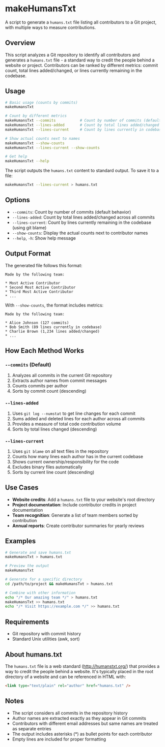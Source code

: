 # makeHumansTxt

A script to generate a `humans.txt` file listing all contributors to a Git project, with multiple ways to measure contributions.

## Overview

This script analyzes a Git repository to identify all contributors and generates a `humans.txt` file - a standard way to credit the people behind a website or project. Contributors can be ranked by different metrics: commit count, total lines added/changed, or lines currently remaining in the codebase.

## Usage

```bash
# Basic usage (counts by commits)
makeHumansTxt

# Count by different metrics
makeHumansTxt --commits           # Count by number of commits (default)
makeHumansTxt --lines-added       # Count by total lines added/changed
makeHumansTxt --lines-current     # Count by lines currently in codebase

# Show actual counts next to names
makeHumansTxt --show-counts
makeHumansTxt --lines-current --show-counts

# Get help
makeHumansTxt --help
```

The script outputs the `humans.txt` content to standard output. To save it to a file:

```bash
makeHumansTxt --lines-current > humans.txt
```

## Options

- `--commits`: Count by number of commits (default behavior)
- `--lines-added`: Count by total lines added/changed across all commits
- `--lines-current`: Count by lines currently remaining in the codebase (using git blame)
- `--show-counts`: Display the actual counts next to contributor names
- `--help`, `-h`: Show help message

## Output Format

The generated file follows this format:

```text
Made by the following team:

* Most Active Contributor
* Second Most Active Contributor
* Third Most Active Contributor
* ...

```

With `--show-counts`, the format includes metrics:

```text
Made by the following team:

* Alice Johnson (127 commits)
* Bob Smith (89 lines currently in codebase)
* Charlie Brown (1,234 lines added/changed)
* ...

```

## How Each Method Works

### `--commits` (Default)

1. Analyzes all commits in the current Git repository
2. Extracts author names from commit messages
3. Counts commits per author
4. Sorts by commit count (descending)

### `--lines-added`

1. Uses `git log --numstat` to get line changes for each commit
2. Sums added and deleted lines for each author across all commits
3. Provides a measure of total code contribution volume
4. Sorts by total lines changed (descending)

### `--lines-current`

1. Uses `git blame` on all text files in the repository
2. Counts how many lines each author has in the current codebase
3. Shows current ownership/responsibility for the code
4. Excludes binary files automatically
5. Sorts by current line count (descending)

## Use Cases

- **Website credits**: Add a `humans.txt` file to your website's root directory
- **Project documentation**: Include contributor credits in project documentation
- **Team recognition**: Generate a list of team members sorted by contribution
- **Annual reports**: Create contributor summaries for yearly reviews

## Examples

```bash
# Generate and save humans.txt
makeHumansTxt > humans.txt

# Preview the output
makeHumansTxt

# Generate for a specific directory
cd /path/to/project && makeHumansTxt > humans.txt

# Combine with other information
echo "/* Our amazing team */" > humans.txt
makeHumansTxt >> humans.txt
echo "/* Visit https://example.com */" >> humans.txt
```

## Requirements

- Git repository with commit history
- Standard Unix utilities (awk, sort)

## About humans.txt

The `humans.txt` file is a web standard (<http://humanstxt.org/>) that provides a way to credit the people behind a website. It's typically placed in the root directory of a website and can be referenced in HTML with:

```html
<link type="text/plain" rel="author" href="humans.txt" />
```

## Notes

- The script considers all commits in the repository history
- Author names are extracted exactly as they appear in Git commits
- Contributors with different email addresses but same names are treated as separate entries
- The output includes asterisks (*) as bullet points for each contributor
- Empty lines are included for proper formatting
